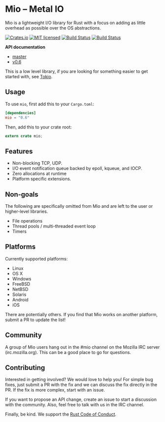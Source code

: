 # Mio – Metal IO

Mio is a lightweight I/O library for Rust with a focus on adding as little
overhead as possible over the OS abstractions.

[![Crates.io][crates-badge]][crates-url]
[![MIT licensed][mit-badge]][mit-url]
[![Build Status][azure-badge]][azure-url]
[![Build Status][cirrus-badge]][cirrus-url]

[crates-badge]: https://img.shields.io/crates/v/mio.svg
[crates-url]: https://crates.io/crates/mio
[mit-badge]: https://img.shields.io/badge/license-MIT-blue.svg
[mit-url]: LICENSE
[azure-badge]: https://dev.azure.com/tokio-rs/Tokio/_apis/build/status/tokio-rs.mio?branchName=master
[azure-url]: https://dev.azure.com/tokio-rs/Tokio/_build/latest?definitionId=2&branchName=master
[cirrus-badge]: https://api.cirrus-ci.com/github/tokio-rs/mio.svg
[cirrus-url]: https://cirrus-ci.com/github/tokio-rs/mio

**API documentation**

* [master](https://tokio-rs.github.io/mio/doc/mio/)
* [v0.6](https://docs.rs/mio/^0.6)

This is a low level library, if you are looking for something easier to get
started with, see [Tokio](https://tokio.rs).

## Usage

To use `mio`, first add this to your `Cargo.toml`:

```toml
[dependencies]
mio = "0.6"
```

Then, add this to your crate root:

```rust
extern crate mio;
```

## Features

* Non-blocking TCP, UDP.
* I/O event notification queue backed by epoll, kqueue, and IOCP.
* Zero allocations at runtime
* Platform specific extensions.

## Non-goals

The following are specifically omitted from Mio and are left to the user
or higher-level libraries.

* File operations
* Thread pools / multi-threaded event loop
* Timers

## Platforms

Currently supported platforms:

* Linux
* OS X
* Windows
* FreeBSD
* NetBSD
* Solaris
* Android
* iOS

There are potentially others. If you find that Mio works on another
platform, submit a PR to update the list!

## Community

A group of Mio users hang out in the #mio channel on the Mozilla IRC
server (irc.mozilla.org). This can be a good place to go for questions.

## Contributing

Interested in getting involved? We would love to help you! For simple
bug fixes, just submit a PR with the fix and we can discuss the fix
directly in the PR. If the fix is more complex, start with an issue.

If you want to propose an API change, create an issue to start a
discussion with the community. Also, feel free to talk with us in the
IRC channel.

Finally, be kind. We support the [Rust Code of Conduct](https://www.rust-lang.org/conduct.html).
